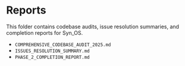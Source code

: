 # Reports

This folder contains codebase audits, issue resolution summaries, and completion reports for Syn_OS.

- `COMPREHENSIVE_CODEBASE_AUDIT_2025.md`
- `ISSUES_RESOLUTION_SUMMARY.md`
- `PHASE_2_COMPLETION_REPORT.md`
